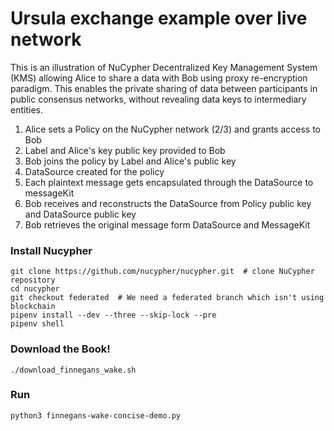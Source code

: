 # Ursula exchange example over live network

This is an illustration of NuCypher Decentralized Key Management System (KMS) allowing Alice to share a
data with Bob using proxy re-encryption paradigm. This enables the private sharing of data between
participants in public consensus networks, without revealing data keys to intermediary entities.

1. Alice sets a Policy on the NuCypher network (2/3) and grants access to Bob
2. Label and Alice's key public key provided to Bob
4. Bob joins the policy by Label and Alice's public key
5. DataSource created for the policy
6. Each plaintext message gets encapsulated through the DataSource to messageKit
5. Bob receives and reconstructs the DataSource from Policy public key and DataSource public key
6. Bob retrieves the original message form DataSource and MessageKit

### Install Nucypher
```
git clone https://github.com/nucypher/nucypher.git  # clone NuCypher repository
cd nucypher
git checkout federated  # We need a federated branch which isn't using blockchain
pipenv install --dev --three --skip-lock --pre
pipenv shell
```

### Download the Book!
`./download_finnegans_wake.sh`


### Run
`python3 finnegans-wake-concise-demo.py`
